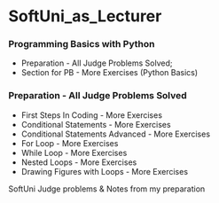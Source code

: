 # SoftUni_as_Lecturer

### Programming Basics with Python

- Preparation - All Judge Problems Solved;
- Section for PB - More Exercises (Python Basics)

### Preparation - All Judge Problems Solved

- First Steps In Coding - More Exercises
- Conditional Statements - More Exercises
- Conditional Statements Advanced - More Exercises
- For Loop - More Exercises
- While Loop - More Exercises
- Nested Loops - More Exercises
- Drawing Figures with Loops - More Exercises

SoftUni Judge problems &amp; Notes from my preparation
